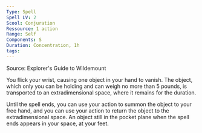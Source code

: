 ```yaml
---
Type: Spell
Spell LV: 2
Scool: Conjuration
Ressource: 1 action
Range: Self
Components: S
Duration: Concentration, 1h
tags:
---
```

Source: Explorer's Guide to Wildemount

You flick your wrist, causing one object in your hand to vanish. The object, which only you can be holding and can weigh no more than 5 pounds, is transported to an extradimensional space, where it remains for the duration.

Until the spell ends, you can use your action to summon the object to your free hand, and you can use your action to return the object to the extradimensional space. An object still in the pocket plane when the spell ends appears in your space, at your feet.